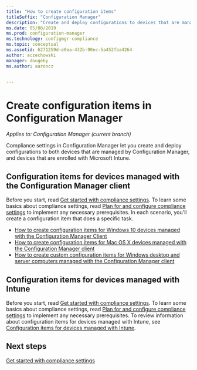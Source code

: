 ```yaml
---
title: "How to create configuration items"
titleSuffix: "Configuration Manager"
description: "Create and deploy configurations to devices that are managed by Configuration Manager and enrolled with Microsoft Intune."
ms.date: 05/08/2019
ms.prod: configuration-manager
ms.technology: configmgr-compliance
ms.topic: conceptual
ms.assetid: 6271259d-e0ea-432b-90ec-5a452fba4264
author: aczechowski
manager: dougeby
ms.author: aaroncz


---
```

# Create configuration items in Configuration Manager

*Applies to: Configuration Manager (current branch)*

Compliance settings in Configuration Manager let you create and deploy configurations to both devices that are managed by Configuration Manager, and devices that are enrolled with Microsoft Intune.

## Configuration items for devices managed with the Configuration Manager client

Before you start, read [Get started with compliance settings](../../compliance/get-started/get-started-with-compliance-settings.md). To learn some basics about compliance settings, read [Plan for and configure compliance settings](../../compliance/plan-design/plan-for-and-configure-compliance-settings.md) to implement any necessary prerequisites. In each scenario, you'll create a configuration item that does a specific task.

- [How to create configuration items for Windows 10 devices managed with the Configuration Manager Client](../../compliance/deploy-use/create-configuration-items-for-windows-10-devices-managed-with-the-client.md)
- [How to create configuration items for Mac OS X devices managed with the Configuration Manager client](../../compliance/deploy-use/create-configuration-items-for-mac-os-x-devices-managed-with-the-client.md)
- [How to create custom configuration items for Windows desktop and server computers managed with the Configuration Manager client](../../compliance/deploy-use/create-custom-configuration-items-for-windows-desktop-and-server-computers-managed-with-the-client.md)

## Configuration items for devices managed with Intune

Before you start, read [Get started with compliance settings](../../compliance/get-started/get-started-with-compliance-settings.md). To learn some basics about compliance settings, read [Plan for and configure compliance settings](../../compliance/plan-design/plan-for-and-configure-compliance-settings.md) to implement any necessary prerequisites. To review information about configuration items for devices managed with Intune, see [Configuration items for devices managed with Intune](../../mdm/understand/what-happened-to-hybrid.md).

## Next steps

[Get started with compliance settings](../../compliance/get-started/get-started-with-compliance-settings.md)
